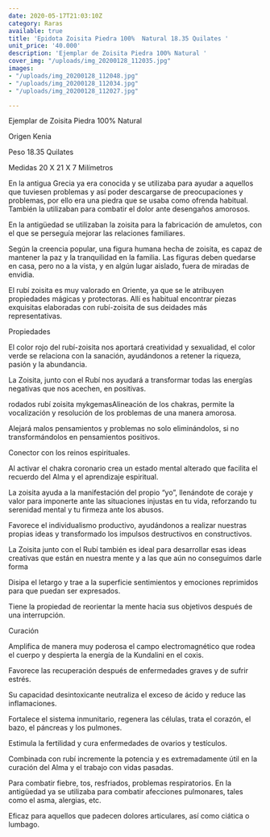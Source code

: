 ```yaml
---
date: 2020-05-17T21:03:10Z
category: Raras
available: true
title: 'Epidota Zoisita Piedra 100%  Natural 18.35 Quilates '
unit_price: '40.000'
description: 'Ejemplar de Zoisita Piedra 100% Natural '
cover_img: "/uploads/img_20200128_112035.jpg"
images:
- "/uploads/img_20200128_112048.jpg"
- "/uploads/img_20200128_112034.jpg"
- "/uploads/img_20200128_112027.jpg"

---
```

Ejemplar de Zoisita Piedra 100% Natural 

Origen Kenia 

Peso 18.35 Quilates

Medidas 20 X 21 X 7 Milímetros 

En la antigua Grecia ya era conocida y se utilizaba para ayudar a aquellos que tuviesen problemas y así poder descargarse de preocupaciones y problemas, por ello era una piedra que se usaba como ofrenda habitual. También la utilizaban para combatir el dolor ante desengaños amorosos.

En la antigüedad se utilizaban la zoisita para la fabricación de amuletos, con el que se perseguía mejorar las relaciones familiares.

Según la creencia popular, una figura humana hecha de zoisita, es capaz de mantener la paz y la tranquilidad en la familia. Las figuras deben quedarse en casa, pero no a la vista, y en algún lugar aislado, fuera de miradas de envidia.

El rubí zoisita es muy valorado en Oriente, ya que se le atribuyen propiedades mágicas y protectoras. Allí es habitual encontrar piezas exquisitas elaboradas con rubí-zoisita de sus deidades más representativas.

Propiedades

El color rojo del rubí-zoisita nos aportará creatividad y sexualidad, el color verde se relaciona con la sanación, ayudándonos a retener la riqueza, pasión y la abundancia.

La Zoisita, junto con el Rubí nos ayudará a transformar todas las energías negativas que nos acechen, en positivas.

rodados rubí zoisita mykgemasAlineación de los chakras, permite la vocalización y resolución de los problemas de una manera amorosa.

Alejará malos pensamientos y problemas no solo eliminándolos, si no transformándolos en pensamientos positivos.

Conector con los reinos espirituales.

Al activar el chakra coronario crea un estado mental alterado que facilita el recuerdo del Alma y el aprendizaje espiritual.

La zoisita ayuda a la manifestación del propio “yo”, llenándote de coraje y valor para imponerte ante las situaciones injustas en tu vida, reforzando tu serenidad mental y tu firmeza ante los abusos.

Favorece el individualismo productivo, ayudándonos a realizar nuestras propias ideas y transformado los impulsos destructivos en constructivos.

La Zoisita junto con el Rubí también es ideal para desarrollar esas ideas creativas que están en nuestra mente y a las que aún no conseguimos darle forma

Disipa el letargo y trae a la superficie sentimientos y emociones reprimidos para que puedan ser expresados.

Tiene la propiedad de reorientar la mente hacia sus objetivos después de una interrupción.

Curación

Amplifica de manera muy poderosa el campo electromagnético que rodea el cuerpo y despierta la energía de la Kundalini en el coxis.

Favorece las recuperación después de enfermedades graves y de sufrir estrés.

Su capacidad desintoxicante neutraliza el exceso de ácido y reduce las inflamaciones.

Fortalece el sistema inmunitario, regenera las células, trata el corazón, el bazo, el páncreas y los pulmones.

Estimula la fertilidad y cura enfermedades de ovarios y testículos.

Combinada con rubí incremente la potencia y es extremadamente útil en la curación del Alma y el trabajo con vidas pasadas.

Para combatir fiebre, tos, resfriados, problemas respiratorios. En la antigüedad ya se utilizaba para combatir afecciones pulmonares, tales como el asma, alergias, etc.

Eficaz para aquellos que padecen dolores articulares, así como ciática o lumbago.